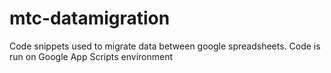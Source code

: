 # mtc-datamigration
Code snippets used to migrate data between google spreadsheets. Code is run on Google App Scripts environment
